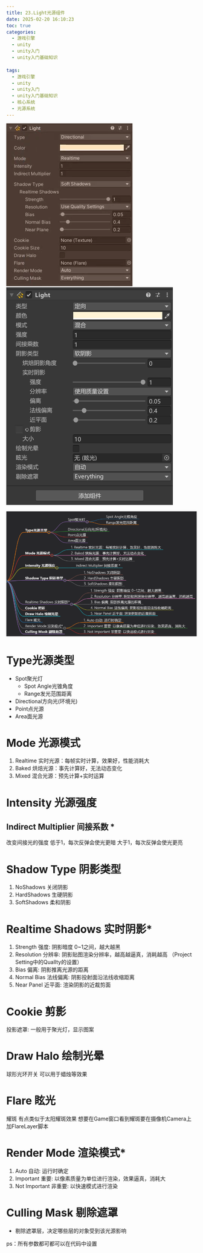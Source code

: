 ```yaml
---
title: 23.Light光源组件
date: 2025-02-20 16:10:23
toc: true
categories:
  - 游戏引擎
  - unity
  - unity入门
  - unity入门基础知识

tags:
  - 游戏引擎
  - unity
  - unity入门
  - unity入门基础知识
  - 核心系统
  - 光源系统
---
```


![](23.Light光源组件/file-20250220161146691.png)
![](23.Light光源组件/file-20250220161201502.png)

![](23.Light光源组件/file-20250220165850186.png)
# **Type光源类型**
- Spot聚光灯
    - Spot Angle光锥角度
    - Range发光范围距离
- Directional方向光(环境光)
- Point点光源
- Area面光源

# **Mode 光源模式**
1. Realtime 实时光源：每帧实时计算，效果好，性能消耗大
2. Baked 烘焙光源：事先计算好，无法动态变化
3. Mixed 混合光源：预先计算+实时运算

# **Intensity 光源强度**
## Indirect Multiplier 间接系数 *
改变间接光的强度
低于1，每次反弹会使光更暗
大于1，每次反弹会使光更亮

# **Shadow Type 阴影类型**
1. NoShadows 关闭阴影
2. HardShadows 生硬阴影
3. SoftShadows 柔和阴影

# Realtime Shadows 实时阴影*
1. Strength 强度: 阴影暗度 0~1之间，越大越黑
2. Resolution 分辨率: 阴影贴图渲染分辨率，越高越逼真，消耗越高     （Project Setting中的Quallty的设置）
3. Bias 偏离: 阴影推离光源的距离
4. Normal Bias 法线偏离: 阴影投射面沿法线收缩距离
5. Near Panel 近平面: 渲染阴影的近裁剪面

# **Cookie 剪影**
投影遮罩: 一般用于聚光灯，显示图案

# **Draw Halo 绘制光晕**
球形光环开关
可以用于蜡烛等效果

# Flare 眩光
耀斑
有点类似于太阳耀斑效果
想要在Game窗口看到耀斑要在摄像机Camera上加FlareLayer脚本

# Render Mode 渲染模式*
1. Auto 自动: 运行时确定
2. Important 重要: 以像素质量为单位进行渲染，效果逼真，消耗大
3. Not Important 非重要: 以快速模式进行渲染

# **Culling Mask 剔除遮罩**
- 剔除遮罩层，决定哪些层的对象受到该光源影响

ps：所有参数都可都可以在代码中设置
